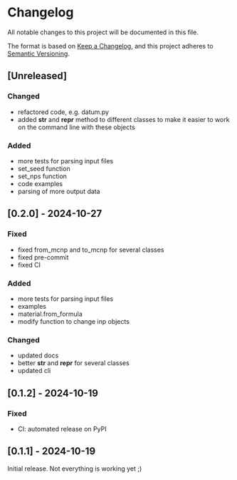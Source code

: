 # Changelog

All notable changes to this project will be documented in this file.

The format is based on [Keep a Changelog](https://keepachangelog.com/en/1.1.0/),
and this project adheres to [Semantic Versioning](https://semver.org/spec/v2.0.0.html).

## [Unreleased]

### Changed
- refactored code, e.g. datum.py
- added __str__ and __repr__ method to different classes to make it
  easier to work on the command line with these objects

### Added
- more tests for parsing input files
- set_seed function
- set_nps function
- code examples
- parsing of more output data

## [0.2.0]  - 2024-10-27

### Fixed
- fixed from_mcnp and to_mcnp for several classes
- fixed pre-commit
- fixed CI

### Added
- more tests for parsing input files
- examples
- material.from_formula
- modify function to change inp objects

### Changed
- updated docs
- better __str__ and __repr__ for several classes
- updated cli

## [0.1.2]  - 2024-10-19

### Fixed
- CI: automated release on PyPI

## [0.1.1]  - 2024-10-19

Initial release. Not everything is working yet ;)

